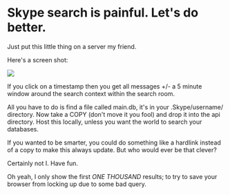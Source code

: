 # Skype search is painful. Let's do better.

Just put this little thing on a server my friend.

Here's a screen shot:

<img src=http://i.imgur.com/cIHy9gb.png>

If you click on a timestamp then you get all messages +/- a 5 minute window around the search context within the search room.

All you have to do is find a file called main.db, it's in your .Skype/username/ directory.  Now take a COPY (don't move it you fool) and drop it into the api directory.  Host this locally, unless you want the world to search your databases.

If you wanted to be smarter, you could do something like a hardlink instead of a copy to make this always update.  But who would ever be that clever?

Certainly not I.  Have fun.

Oh yeah, I only show the first *ONE THOUSAND* results; to try to save your browser from locking up due to some bad query.

